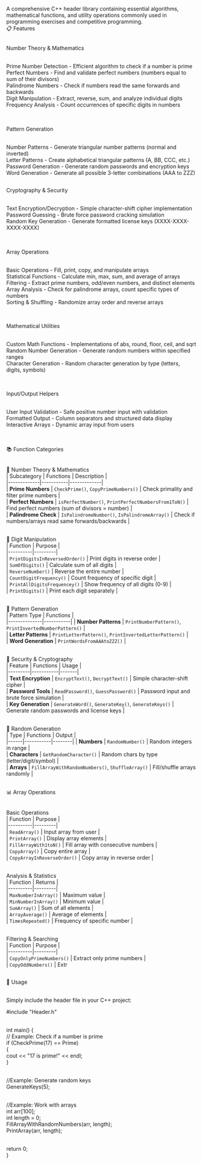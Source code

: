 A comprehensive C++ header library containing essential algorithms, mathematical functions, and utility operations commonly used in programming exercises and competitive programming.<br>
📋 Features<br>
##
Number Theory & Mathematics<br><br>

Prime Number Detection - Efficient algorithm to check if a number is prime<br>
Perfect Numbers - Find and validate perfect numbers (numbers equal to sum of their divisors)<br>
Palindrome Numbers - Check if numbers read the same forwards and backwards<br>
Digit Manipulation - Extract, reverse, sum, and analyze individual digits<br>
Frequency Analysis - Count occurrences of specific digits in numbers<br><br>
##
Pattern Generation<br><br>

Number Patterns - Generate triangular number patterns (normal and inverted)<br>
Letter Patterns - Create alphabetical triangular patterns (A, BB, CCC, etc.)<br>
Password Generation - Generate random passwords and encryption keys<br>
Word Generation - Generate all possible 3-letter combinations (AAA to ZZZ)<br>
##
Cryptography & Security<br><br>

Text Encryption/Decryption - Simple character-shift cipher implementation<br>
Password Guessing - Brute force password cracking simulation<br>
Random Key Generation - Generate formatted license keys (XXXX-XXXX-XXXX-XXXX)<br><br>
##
Array Operations<br><br>

Basic Operations - Fill, print, copy, and manipulate arrays<br>
Statistical Functions - Calculate min, max, sum, and average of arrays<br>
Filtering - Extract prime numbers, odd/even numbers, and distinct elements<br>
Array Analysis - Check for palindrome arrays, count specific types of numbers<br>
Sorting & Shuffling - Randomize array order and reverse arrays<br><br>
##
Mathematical Utilities<br><br>

Custom Math Functions - Implementations of abs, round, floor, ceil, and sqrt<br>
Random Number Generation - Generate random numbers within specified ranges<br>
Character Generation - Random character generation by type (letters, digits, symbols)<br><br>
##
Input/Output Helpers<br><br>

User Input Validation - Safe positive number input with validation<br>
Formatted Output - Column separators and structured data display<br>
Interactive Arrays - Dynamic array input from users<br><br>
##
📚 Function Categories<br><br>

🔢 Number Theory & Mathematics<br>
| Subcategory | Functions | Description |<br>
|-------------|-----------|-------------|<br>
| **Prime Numbers** | `CheckPrime()`, `CopyPrimeNumbers()` | Check primality and filter prime numbers |<br>
| **Perfect Numbers** | `isPerfectNumber()`, `PrintPerfectNumbersFrom1ToN()` | Find perfect numbers (sum of divisors = number) |<br>
| **Palindrome Check** | `IsPalindromeNumber()`, `IsPalindromeArray()` | Check if numbers/arrays read same forwards/backwards |<br><br>

🧮 Digit Manipulation<br>
| Function | Purpose |<br>
|----------|---------|<br>
| `PrintDigitsInReversedOrder()` | Print digits in reverse order |<br>
| `SumOfDigits()` | Calculate sum of all digits |<br>
| `ReverseNumber()` | Reverse the entire number |<br>
| `CountDigitFrequency()` | Count frequency of specific digit |<br>
| `PrintAllDigitsFrequencey()` | Show frequency of all digits (0-9) |<br>
| `PrintDigits()` | Print each digit separately |<br><br>

🎨 Pattern Generation<br>
| Pattern Type | Functions |<br>
|--------------|-----------|
| **Number Patterns** | `PrintNumberPattern()`, `PrintInvertedNumberPattern()` |<br>
| **Letter Patterns** | `PrintLetterPattern()`, `PrintInvertedLetterPattern()` |<br>
| **Word Generation** | `PrintWordsFromAAAtoZZZ()` |<br><br>

🔐 Security & Cryptography<br>
| Feature | Functions | Usage |<br>
|---------|-----------|-------|<br>
| **Text Encryption** | `EncryptText()`, `DecryptText()` | Simple character-shift cipher |<br>
| **Password Tools** | `ReadPassword()`, `GuessPassword()` | Password input and brute force simulation |<br>
| **Key Generation** | `GenerateWord()`, `GenerateKey()`, `GenerateKeys()` | Generate random passwords and license keys |<br><br>

🎲 Random Generation<br>
| Type | Functions | Output |<br>
|------|-----------|--------|
| **Numbers** | `RandomNumber()` | Random integers in range |<br>
| **Characters** | `GetRandomCharacter()` | Random chars by type (letter/digit/symbol) |<br>
| **Arrays** | `FillArrayWithRandomNumbers()`, `ShuffleArray()` | Fill/shuffle arrays randomly |<br><br>

📊 Array Operations<br><br>

Basic Operations<br>
| Function | Purpose |<br>
|----------|---------|<br>
| `ReadArray()` | Input array from user |<br>
| `PrintArray()` | Display array elements |<br>
| `FillArrayWith1toN()` | Fill array with consecutive numbers |<br>
| `CopyArray()` | Copy entire array |<br>
| `CopyArrayInReverseOrder()` | Copy array in reverse order |<br><br>

Analysis & Statistics<br>
| Function | Returns |<br>
|----------|---------|<br>
| `MaxNumberInArray()` | Maximum value |<br>
| `MinNumberInArray()` | Minimum value |<br>
| `SumArray()` | Sum of all elements |<br>
| `ArrayAverage()` | Average of elements |<br>
| `TimesRepeated()` | Frequency of specific number |<br><br>

Filtering & Searching<br>
| Function | Purpose |<br>
|----------|---------|<br>
| `CopyOnlyPrimeNumbers()` | Extract only prime numbers |<br>
| `CopyOddNumbers()` | Extr<br>
##
🚀 Usage<br><br>

Simply include the header file in your C++ project:<br>

#include "Header.h"<br><br>

int main() {<br>
    // Example: Check if a number is prime<br>
    if (CheckPrime(17) == Prime) <br>
    {<br>
        cout << "17 is prime!" << endl;<br>
    }<br><br>
    
   //Example: Generate random keys<br>
    GenerateKeys(5);<br><br>
    
   //Example: Work with arrays<br>
    int arr[100];<br>
    int length = 0;<br>
    FillArrayWithRandomNumbers(arr, length);<br>
    PrintArray(arr, length);<br><br>
    
   return 0;<br>
}<br>

